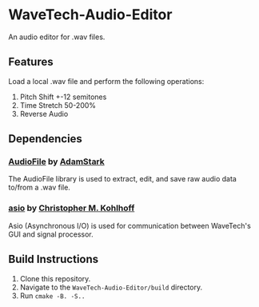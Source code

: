 # WaveTech-Audio-Editor
An audio editor for .wav files.

## Features
Load a local .wav file and perform the following operations:
1. Pitch Shift +-12 semitones
2. Time Stretch 50-200%
3. Reverse Audio

## Dependencies
### [AudioFile](https://github.com/adamstark/AudioFile) by [AdamStark](https://github.com/adamstark)
The AudioFile library is used to extract, edit, and save raw audio data to/from a .wav file.
### [asio](https://think-async.com/Asio/) by [Christopher M. Kohlhoff](https://github.com/chriskohlhoff)
Asio (Asynchronous I/O) is used for communication between WaveTech's GUI and signal processor.

## Build Instructions
1. Clone this repository.
2. Navigate to the `WaveTech-Audio-Editor/build` directory.
3. Run `cmake -B. -S..`
